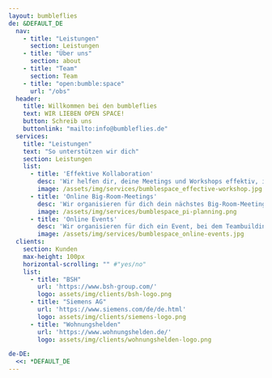 ```yaml
---
layout: bumbleflies
de: &DEFAULT_DE
  nav:
    - title: "Leistungen"
      section: Leistungen
    - title: "Über uns"
      section: about
    - title: "Team"
      section: Team
    - title: "open:bumble:space"
      url: "/obs"
  header:
    title: Willkommen bei den bumbleflies
    text: WIR LIEBEN OPEN SPACE!
    button: Schreib uns
    buttonlink: "mailto:info@bumbleflies.de"
  services:
    title: "Leistungen"
    text: "So unterstützen wir dich"
    section: Leistungen
    list:
      - title: 'Effektive Kollaboration'
        desc: 'Wir helfen dir, deine Meetings und Workshops effektiv, interaktiv und kollaborativ zu gestalten.<br/>Du wirst überrascht sein, wie viel Energie das bei deinen Mitarbeiter:innen freisetzt.'
        image: /assets/img/services/bumblespace_effective-workshop.jpg
      - title: 'Online Big-Room-Meetings'
        desc: 'Wir organisieren für dich dein nächstes Big-Room-Meeting (z.B. PI-Planning) für alle deine Teams. Egal ob 20, 200 oder mehr Personen.<br/>Wir sorgen für den produktiven Rahmen, damit ihr euch auf die Inhalte konzentrieren könnt.'
        image: /assets/img/services/bumblespace_pi-planning.png
      - title: 'Online Events'
        desc: 'Wir organisieren für dich ein Event, bei dem Teambuilding, Austausch und Spaß im Vordergrund stehen.<br/>Ihr habt euch seit einem Jahr nicht mehr gesehen und sucht den Kontakt zu den Kollegen? Dann ist das genau das richtige.'
        image: /assets/img/services/bumblespace_online-events.jpg
  clients:
    section: Kunden
    max-height: 100px
    horizontal-scrolling: "" #"yes/no"
    list:
      - title: "BSH"
        url: 'https://www.bsh-group.com/'
        logo: assets/img/clients/bsh-logo.png
      - title: "Siemens AG"
        url: 'https://www.siemens.com/de/de.html'
        logo: assets/img/clients/siemens-logo.png
      - title: "Wohnungshelden"
        url: 'https://www.wohnungshelden.de/'
        logo: assets/img/clients/wohnungshelden-logo.png

de-DE:
  <<: *DEFAULT_DE
---
```

